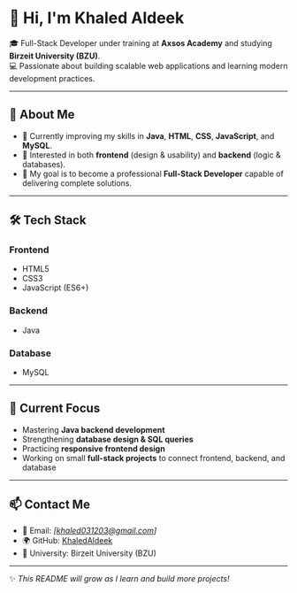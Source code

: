 # 👋 Hi, I'm Khaled Aldeek  

🎓 Full-Stack Developer under training at **Axsos Academy** and studying **Birzeit University (BZU)**.  
💻 Passionate about building scalable web applications and learning modern development practices.  

---

## 🚀 About Me  
- 🌱 Currently improving my skills in **Java**, **HTML**, **CSS**, **JavaScript**, and **MySQL**.  
- 🔧 Interested in both **frontend** (design & usability) and **backend** (logic & databases).  
- 🎯 My goal is to become a professional **Full-Stack Developer** capable of delivering complete solutions.  

---

## 🛠️ Tech Stack  
### Frontend  
- HTML5  
- CSS3  
- JavaScript (ES6+)  

### Backend  
- Java  

### Database  
- MySQL  

---

## 📌 Current Focus  
- Mastering **Java backend development**  
- Strengthening **database design & SQL queries**  
- Practicing **responsive frontend design**  
- Working on small **full-stack projects** to connect frontend, backend, and database  

---

## 📫 Contact Me  
- 📧 Email: *[khaled031203@gmail.com]*  
- 🌍 GitHub: [KhaledAldeek](https://github.com/KhaledAldeek)  
- 🏫 University: Birzeit University (BZU)  

---

✨ *This README will grow as I learn and build more projects!*  

